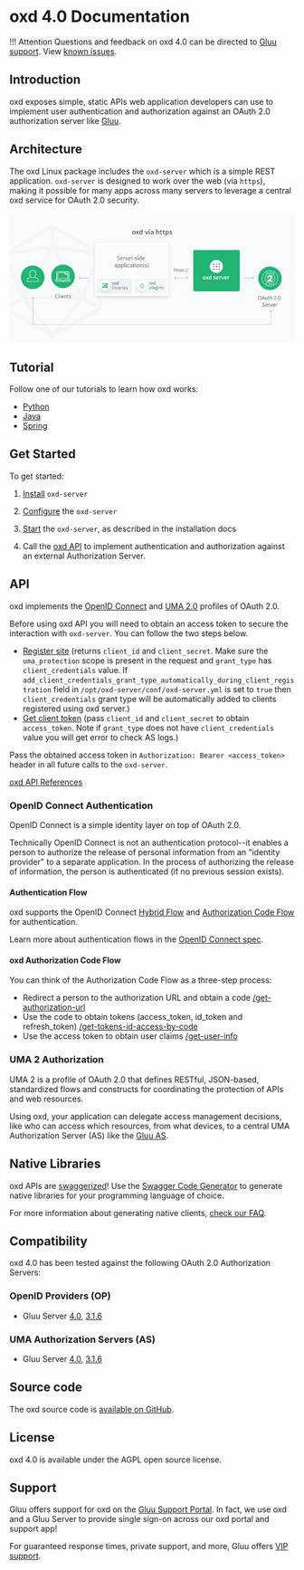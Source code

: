 # oxd 4.0 Documentation

!!! Attention
    Questions and feedback on oxd 4.0 can be directed to [Gluu support](https://support.gluu.org). View [known issues](https://github.com/GluuFederation/oxd/milestone/8). 


## Introduction
oxd exposes simple, static APIs web application developers can use to implement user authentication and authorization against an OAuth 2.0 authorization server like [Gluu](https://gluu.org/docs/ce/4.0/). 

## Architecture 
The oxd Linux package includes the `oxd-server` which is a simple REST application. `oxd-server` is designed to work over the web (via `https`), making it possible for many apps across many servers to leverage a central oxd service for OAuth 2.0 security.

![oxd-https-architecture](./img/oxd-https.jpg) 

## Tutorial

Follow one of our tutorials to learn how oxd works: 

- [Python](./tutorials/python/index.md)
- [Java](./tutorials/java/index.md) 
- [Spring](./tutorials/spring/index.md) 

## Get Started

To get started:

1. [Install](./install/index.md) `oxd-server` 

1. [Configure](./configuration/index.md) the `oxd-server`           

1. [Start](./install/index.md) the `oxd-server`, as described in the installation docs 

1. Call the [oxd API](./api/index.md) to implement authentication and authorization against an external Authorization Server.
    
## API

oxd implements the [OpenID Connect](http://openid.net/specs/openid-connect-core-1_0.html) and [UMA 2.0](https://docs.kantarainitiative.org/uma/wg/oauth-uma-grant-2.0-05.html) profiles of OAuth 2.0.

Before using oxd API you will need to obtain an access token to secure the interaction with `oxd-server`. You can follow the two steps below. 

 - [Register site](./api/index.md#register-site) (returns `client_id` and `client_secret`. Make sure the `uma_protection` scope is present in the request and `grant_type` has `client_credentials` value. If `add_client_credentials_grant_type_automatically_during_client_registration` field in `/opt/oxd-server/conf/oxd-server.yml` is set to `true` then `client_credentials` grant type will be automatically added to clients registered using oxd server.)
 - [Get client token](./api/index.md#get-client-token) (pass `client_id` and `client_secret` to obtain `access_token`. Note if `grant_type` does not have `client_credentials` value you will get error to check AS logs.)
 
Pass the obtained access token in `Authorization: Bearer <access_token>` header in all future calls to the `oxd-server`.

[oxd API References](./api/index.md) 

### OpenID Connect Authentication

OpenID Connect is a simple identity layer on top of OAuth 2.0. 

Technically OpenID Connect is not an authentication protocol--it enables a person to authorize the release of personal information from an "identity provider" to a separate application. In the process of authorizing the release of information, the person is authenticated (if no previous session exists).  

#### Authentication Flow
oxd supports the OpenID Connect [Hybrid Flow](http://openid.net/specs/openid-connect-core-1_0.html#HybridFlowAuth) and [Authorization Code Flow](http://openid.net/specs/openid-connect-core-1_0.html#CodeFlowAuth) for authentication. 

Learn more about authentication flows in the [OpenID Connect spec](http://openid.net/specs/openid-connect-core-1_0.html). 

#### oxd Authorization Code Flow

You can think of the Authorization Code Flow as a three-step process: 

 - Redirect a person to the authorization URL and obtain a code [/get-authorization-url](./api/index.md#get-authorization-url)
 - Use the code to obtain tokens (access_token, id_token and refresh_token) [/get-tokens-id-access-by-code](./api/index.md#get-tokens-id-access-by-code)
 - Use the access token to obtain user claims [/get-user-info](./api/index.md#get-user-info)

### UMA 2 Authorization 

UMA 2 is a profile of OAuth 2.0 that defines RESTful, JSON-based, standardized flows and constructs for coordinating the protection of APIs and web resources. 

Using oxd, your application can delegate access management decisions, like who can access which resources, from what devices, to a central UMA Authorization Server (AS) like the [Gluu AS](https://gluu.org/docs/ce/admin-guide/uma/). 
 

## Native Libraries

oxd APIs are [swaggerized](https://github.com/GluuFederation/oxd/blob/version_4.0/oxd-server/src/main/resources/swagger.yaml)! Use the [Swagger Code Generator](https://swagger.io/tools/swagger-codegen/) to generate native libraries for your programming language of choice. 

For more information about generating native clients, [check our FAQ](https://gluu.org/docs/oxd/4.0/faq/#what-is-the-easiest-way-to-generate-native-library-for-oxd).

## Compatibility
oxd 4.0 has been tested against the following OAuth 2.0 Authorization Servers:

### OpenID Providers (OP)
- Gluu Server [4.0](https://gluu.org/docs/ce/4.0), [3.1.6](https://gluu.org/docs/ce/3.1.6)


### UMA Authorization Servers (AS)
- Gluu Server [4.0](https://gluu.org/docs/ce/4.0), [3.1.6](https://gluu.org/docs/ce/3.1.6)

## Source code
The oxd source code is [available on GitHub](https://github.com/GluuFederation/oxd). 

## License
oxd 4.0 is available under the AGPL open source license. 

## Support
Gluu offers support for oxd on the [Gluu Support Portal](https://support.gluu.org). In fact, we use oxd and a Gluu Server to provide single sign-on across our oxd portal and support app! 

For guaranteed response times, private support, and more, Gluu offers [VIP support](https://gluu.org/pricing). 
